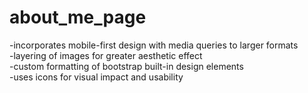 # about_me_page

-incorporates mobile-first design with media queries to larger formats <br>
-layering of images for greater aesthetic effect <br>
-custom formatting of bootstrap built-in design elements <br>
-uses icons for visual impact and usability <br>
